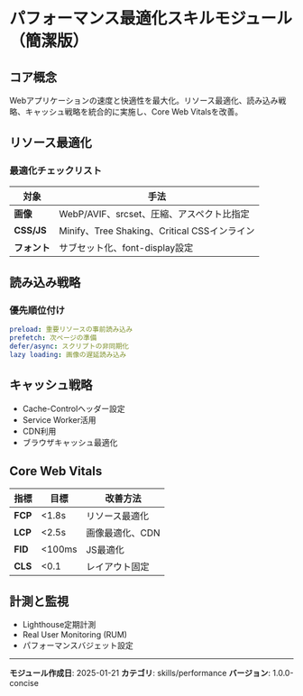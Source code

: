 # パフォーマンス最適化スキルモジュール（簡潔版）

## コア概念
Webアプリケーションの速度と快適性を最大化。リソース最適化、読み込み戦略、キャッシュ戦略を統合的に実施し、Core Web Vitalsを改善。

## リソース最適化

### 最適化チェックリスト
| 対象 | 手法 |
|------|------|
| **画像** | WebP/AVIF、srcset、圧縮、アスペクト比指定 |
| **CSS/JS** | Minify、Tree Shaking、Critical CSSインライン |
| **フォント** | サブセット化、font-display設定 |

## 読み込み戦略

### 優先順位付け
```yaml
preload: 重要リソースの事前読み込み
prefetch: 次ページの準備
defer/async: スクリプトの非同期化
lazy loading: 画像の遅延読み込み
```

## キャッシュ戦略
- Cache-Controlヘッダー設定
- Service Worker活用
- CDN利用
- ブラウザキャッシュ最適化

## Core Web Vitals

| 指標 | 目標 | 改善方法 |
|------|------|----------|
| **FCP** | <1.8s | リソース最適化 |
| **LCP** | <2.5s | 画像最適化、CDN |
| **FID** | <100ms | JS最適化 |
| **CLS** | <0.1 | レイアウト固定 |

## 計測と監視
- Lighthouse定期計測
- Real User Monitoring (RUM)
- パフォーマンスバジェット設定

---
**モジュール作成日**: 2025-01-21
**カテゴリ**: skills/performance
**バージョン**: 1.0.0-concise